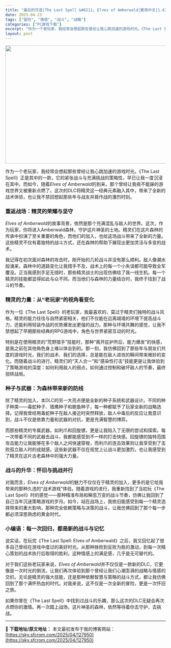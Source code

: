 ```yaml
---
title: "最后的咒语|The Last Spell &#8211; Elves of Amberwald|繁简中文|1.67G"
date: 2025-04-23
tags: ["冒险", "情感", "战斗", "战略"]
categories: ["PC游戏下载"]
excerpt: "作为一个老玩家，我经常会想起那些曾经让我心跳加速的游戏时光。《The Last Spell》正是其中的一款，它的紧张战斗与充满挑战的策略性，早已让我一度沉浸在其中。而如今，随着Elves of Amberwald的到来，那个曾经让我夜不能寐的游戏世界又被重新点燃了。这次的DLC将精灵这一经典元素融入&hellip;"
layout: post
---
```


<img class="aligncenter size-full wp-image-127951" src="https://sky.sfcrom.com/wp-content/uploads/2025/04/2025042301423784.webp" alt="" width="660" height="370" />
<p class="" data-start="64" data-end="254">作为一个老玩家，我经常会想起那些曾经让我心跳加速的游戏时光。《The Last Spell》正是其中的一款，它的紧张战斗与充满挑战的策略性，早已让我一度沉浸在其中。而如今，随着<em data-start="152" data-end="172">Elves of Amberwald</em>的到来，那个曾经让我夜不能寐的游戏世界又被重新点燃了。这次的DLC将精灵这一经典元素融入其中，带来了全新的战术体验，也让我不禁回想起那些年与战友并肩作战的激烈时刻。</p>

<h3 class="" data-start="256" data-end="277"><strong data-start="260" data-end="277">重返战场：精灵的荣耀与坚守</strong></h3>
<p class="" data-start="279" data-end="438"><em data-start="279" data-end="299">Elves of Amberwald</em>的故事背景，依然是那个充满混乱与敌人的世界。这次，作为玩家，你将进入Amberwald森林，守护这片神圣的土地。精灵们在这片森林的传承中扮演了至关重要的角色，而他们的加入，也给这场战斗带来了全新的力量。这些精灵不仅有着独特的战斗方式，还在森林的帮助下展现出更加灵活与多变的战术。</p>
<p class="" data-start="440" data-end="589">我记得在初次面对森林的攻击时，刚开始的几轮战斗并没有那么顺利。敌人像潮水般涌来，森林中的道路变化让我措手不及，战术上的每一个小失误都可能导致全军覆没。正当我感到手足无措时，那些精灵战士的出现仿佛给了我一线生机。每一个精灵的技能都显得如此与众不同，而当他们与森林的力量结合时，我终于找到了战斗的节奏。</p>

<h3 class="" data-start="591" data-end="617"><strong data-start="595" data-end="617">精灵的力量：从“老玩家”的视角看变化</strong></h3>
<p class="" data-start="619" data-end="764">作为一位《The Last Spell》的老玩家，我最喜欢的，莫过于精灵们独特的战斗风格。精灵的能力往往与自然紧密相关，他们不仅能在远离城墙的环境下提高战斗力，还能利用轻装作战的优势爆发出更强的战力。那种与环境共舞的感觉，让我不禁想起了早期那些经典的RPG游戏中，角色与世界紧密互动的时光。</p>
<p class="" data-start="766" data-end="955">特别是在使用精灵的“荒野猎手”技能时，那种“离开庇护所后，能力爆发”的快感，是我之前在其他角色身上难以体会到的。那一刻，我仿佛回到了那些年与朋友们共度的游戏时光，我们的战术、我们的选择，总是能在敌人进攻的瞬间带来微妙的变化。而随着战斗的进行，精灵们的“天人合一”和“感染性打击”技能更是让我体验到了策略游戏的深度：如何利用敌人的弱点，如何通过控制和破坏敌人的节奏，最终扭转战局。</p>

<h3 class="" data-start="957" data-end="980"><strong data-start="961" data-end="980">种子与武器：为森林带来新的防线</strong></h3>
<p class="" data-start="982" data-end="1117">除了精灵的加入，本DLC的另一大亮点便是全新的种子系统和武器设计。不同的种子种类——毒蛇种子、猎鹰种子和鲍鱼种子，每一种都赋予了玩家全新的战略选择。记得我曾经用毒蛇种子在敌人接近时突然释放，敌人中毒后的反应让我意识到，战斗不仅是依靠力量和武器的对抗，更是充满智慧的博弈。</p>
<p class="" data-start="1119" data-end="1280">而那些精灵的专属武器，如利爪和回旋镖，更是让我陷入了无限的尝试和探索。每一次带着不同的武器去战斗，我都能感受到不一样的打击快感。回旋镖的独特范围攻击能力让我能够在多个敌人之间快速穿梭，而利爪的连击效果则让我享受到了击败孤立敌人时的成就感。这些新武器不仅在视觉上让战斗更加激烈，也让我感受到了精灵在这片古老森林中的强大力量。</p>

<h3 class="" data-start="1282" data-end="1303"><strong data-start="1286" data-end="1303">战斗的升华：怀旧与挑战并行</strong></h3>
<p class="" data-start="1305" data-end="1516">对我而言，<em data-start="1310" data-end="1330">Elves of Amberwald</em>的魅力不仅仅在于精灵的加入，更多的是它给我带来的那种久违的“战术游戏”体验。随着游戏的进行，我重新找到了当初玩《The Last Spell》时的感觉——那种精准布局和瞬息万变的战斗节奏，仿佛让我回到了自己当年沉迷策略游戏的岁月。如今，站在战场上，我依旧能感受到每一个精灵选择带来的重大影响，那种完全依赖策略与决策的战斗，让我仿佛回到了那个每一步都必须深思熟虑的黄金时代。</p>

<h3 class="" data-start="1518" data-end="1545"><strong data-start="1522" data-end="1545">小编语：每一次回归，都是新的战斗与记忆</strong></h3>
<p class="" data-start="1547" data-end="1670">说实话，在玩完《The Last Spell: Elves of Amberwald》之后，我又回忆起了很多自己曾经在游戏中度过的美好时光。从那种挫败到反败为胜的激动，到每一次精心策划的战术执行后取得的胜利，这种情感上的满足感，几乎是无可替代的。</p>
<p class="" data-start="1672" data-end="1830">对于我们这些老玩家来说，<em data-start="1684" data-end="1704">Elves of Amberwald</em>并不仅仅是一款新的DLC，它更像是一次时光的倒流，让我们再次体验到那个曾经让我们心潮澎湃的战略与情感的交织。无论是精灵的强大技能，还是那种依赖智慧与策略的战斗方式，都让我仿佛回到了那个满怀热血的时代。对我来说，这不仅是一次全新的冒险，更是一次怀旧之旅。</p>
<p class="" data-start="1832" data-end="1913">如果你曾在《The Last Spell》中找到过战斗的乐趣，那么这次的DLC无疑会再次点燃你的激情。再一次踏上战场，这片神圣的森林，依然等待着你去守护，去挑战。</p>

---
📖 **下载地址/原文地址：** 本文最初发布于我的博客网站：[https://sky.sfcrom.com/2025/04/127950](https://sky.sfcrom.com/2025/04/127950)

